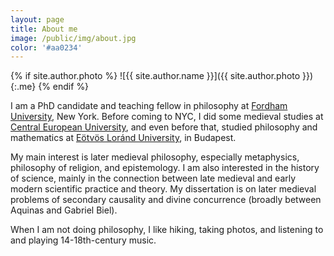 ```yaml
---
layout: page
title: About me
image: /public/img/about.jpg
color: '#aa0234'
---
```


{% if site.author.photo %}
  ![{{ site.author.name }}]({{ site.author.photo }}){:.me}
{% endif %}


I am a PhD candidate and teaching fellow in philosophy at [Fordham University](http://www.fordham.edu), New York.
Before coming to NYC, I did some medieval studies at [Central European University](http://www.ceu.hu), and even before that, studied philosophy and mathematics at [Eötvös Loránd University](http://www.elte.hu/en), in Budapest.

My main interest is later medieval philosophy, especially metaphysics, philosophy of religion, and epistemology. I am also interested in the history of science, mainly in the connection between late medieval and early modern scientific practice and theory. My dissertation is on later medieval problems of secondary causality and divine concurrence (broadly between Aquinas and Gabriel Biel).

When I am not doing philosophy, I like hiking,  taking photos, and listening to and playing 14-18th-century music.
